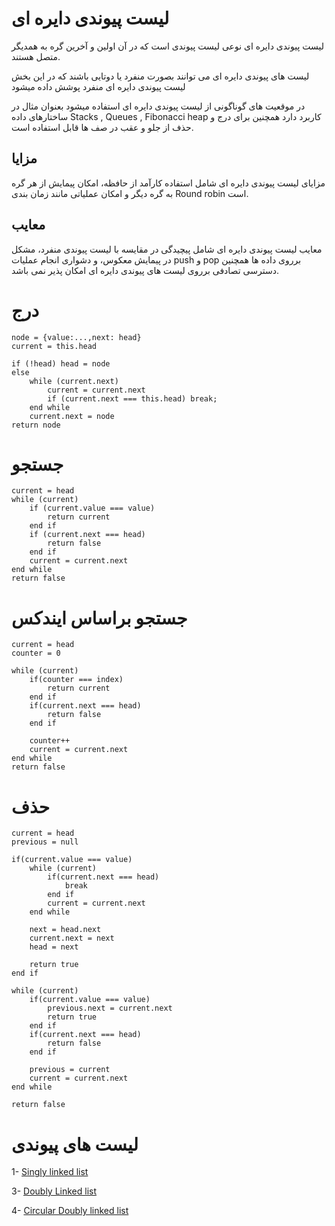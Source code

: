 # لیست پیوندی دایره ای

لیست پیوندی دایره ای نوعی لیست پیوندی است که در آن اولین و آخرین گره به همدیگر متصل هستند.

لیست های پیوندی دایره ای می توانند بصورت منفرد یا دوتایی باشند که در این بخش لیست پیوندی دایره ای منفرد پوشش داده میشود

در موقعیت های گوناگونی از لیست پیوندی دایره ای استفاده میشود بعنوان مثال در ساختارهای داده Stacks , Queues , Fibonacci heap کاربرد دارد همچنین برای درج و حذف از جلو و عقب در صف ها قابل استفاده است.

## مزایا

مزایای لیست پیوندی دایره ای شامل استفاده کارآمد از حافظه، امکان پیمایش از هر گره به گره دیگر و امکان عملیاتی مانند زمان بندی Round robin است.

## معایب

معایب لیست پیوندی دایره ای شامل پیچیدگی در مقایسه با لیست پیوندی منفرد، مشکل در پیمایش معکوس، و دشواری انجام عملیات push و pop برروی داده ها همچنین دسترسی تصادفی برروی لیست های پیوندی دایره ای امکان پذیر نمی باشد.

# درج

```
node = {value:...,next: head}
current = this.head

if (!head) head = node
else
    while (current.next)
        current = current.next
        if (current.next === this.head) break;
    end while
    current.next = node
return node
```

# جستجو

```
current = head
while (current)
    if (current.value === value)
        return current
    end if
    if (current.next === head)
        return false
    end if
    current = current.next
end while
return false
```

# جستجو براساس ایندکس

```
current = head
counter = 0

while (current)
    if(counter === index)
        return current
    end if
    if(current.next === head)
        return false
    end if

    counter++
    current = current.next
end while
return false
```

# حذف

```
current = head
previous = null

if(current.value === value)
    while (current)
        if(current.next === head)
            break
        end if
        current = current.next
    end while

    next = head.next
    current.next = next
    head = next

    return true
end if

while (current)
    if(current.value === value)
        previous.next = current.next
        return true
    end if
    if(current.next === head)
        return false
    end if

    previous = current
    current = current.next
end while

return false
```

# لیست های پیوندی

1- [Singly linked list](https://github.com/mmdzov/data-structure/blob/main/src/2.Linked-List/2_1.Singly-Linked-List/FA-README.md)

3- [Doubly Linked list](https://github.com/mmdzov/data-structure/blob/main/src/2.Linked-List/2_3.Doubly-Linked-List/FA-README.md)

4- [Circular Doubly linked list](https://github.com/mmdzov/data-structure/blob/main/src/2.Linked-List/2_4.Circular-Doubly-Linked-List/FA-README.md)
